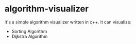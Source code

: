 # algorithm-visualizer
It's a simple algorithm visualizer written in c++.
It can visualize:
* Sorting Algorithm
* Dijkstra Algorithm
